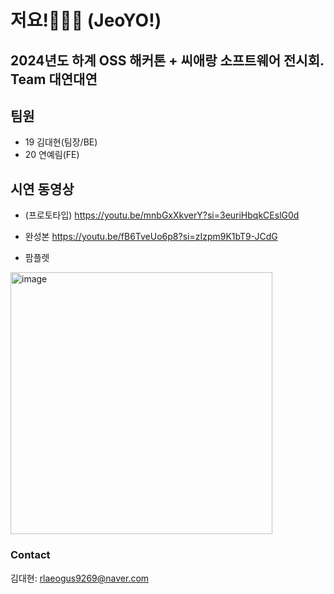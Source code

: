 # 저요!🙋🏻‍♂️ (JeoYO!)

## 2024년도 하계 OSS 해커톤 + 씨애랑 소프트웨어 전시회. Team 대연대연


## 팀원
- 19 김대현(팀장/BE)
- 20 연예림(FE)


## 시연 동영상
- (프로토타입)
https://youtu.be/mnbGxXkverY?si=3euriHbqkCEslG0d

- 완성본
https://youtu.be/fB6TveUo6p8?si=zIzpm9K1bT9-JCdG

- 팜플렛
<img width="419" alt="image" src="https://github.com/user-attachments/assets/93145944-50fe-42a3-b754-fc81e63bc9ab">


### Contact
김대현: rlaeogus9269@naver.com
